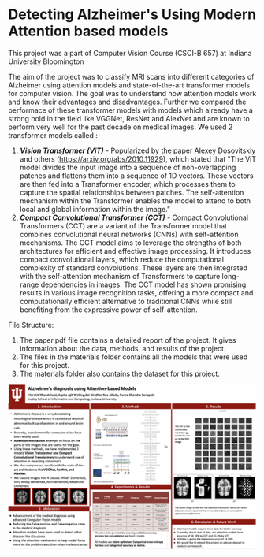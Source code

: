 # Detecting Alzheimer's Using Modern Attention based models
This project was a part of Computer Vision Course (CSCI-B 657) at Indiana University Bloomington

The aim of the project was to classify MRI scans into different categories of Alzheimer using attention models and state-of-the-art transformer models for computer vision. The goal was to understand how attention models work and know their advantages and disadvantages. Further we compared the performace of these transformer models with models which already have a strong hold in the field like VGGNet, ResNet and AlexNet and are known to perform very well for the past decade on medical images.
We used 2 transformer models called :- 
1. **_Vision Transformer (ViT)_** - Popularized by the paper Alexey Dosovitskiy and others (https://arxiv.org/abs/2010.11929), which stated that "The ViT model divides the input image into a sequence of non-overlapping patches and flattens them into a sequence of 1D vectors. These vectors are then fed into a Transformer encoder, which processes them to capture the spatial relationships between patches. The self-attention mechanism within the Transformer enables the model to attend to both local and global information within the image."
2. **_Compact Convolutional Transformer (CCT)_** - Compact Convolutional Transformers (CCT) are a variant of the Transformer model that combines convolutional neural networks (CNNs) with self-attention mechanisms. The CCT model aims to leverage the strengths of both architectures for efficient and effective image processing. It introduces compact convolutional layers, which reduce the computational complexity of standard convolutions. These layers are then integrated with the self-attention mechanism of Transformers to capture long-range dependencies in images. The CCT model has shown promising results in various image recognition tasks, offering a more compact and computationally efficient alternative to traditional CNNs while still benefiting from the expressive power of self-attention.

File Structure:

1. The paper.pdf file contains a detailed report of the project. It gives information about the data, methods, and results of the project.
2. The files in the materials folder contains all the models that were used for this project.
3. The materials folder also contains the dataset for this project.

<img width="822" alt="poster" src="https://github.com/coderop2/Detecting-Alzheimer-s-Using-Modern-Attention-based-models/blob/main/materials/poster.png">
